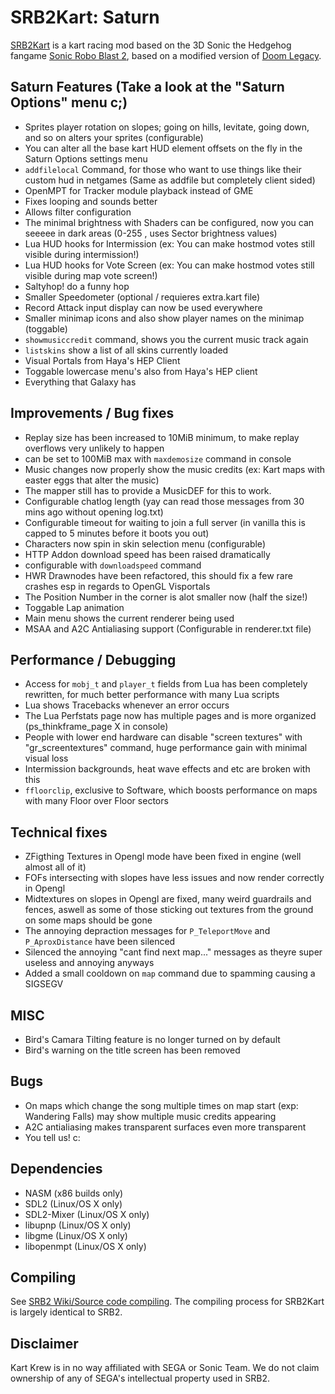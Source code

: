 # SRB2Kart: Saturn

[SRB2Kart](https://srb2.org/mods/) is a kart racing mod based on the 3D Sonic the Hedgehog fangame [Sonic Robo Blast 2](https://srb2.org/), based on a modified version of [Doom Legacy](http://doomlegacy.sourceforge.net/).

## Saturn Features (Take a look at the "Saturn Options" menu c;)

- Sprites player rotation on slopes; going on hills, levitate, going down, and so on alters your sprites (configurable)
- You can alter all the base kart HUD element offsets on the fly in the Saturn Options settings menu
- `addfilelocal` Command, for those who want to use things like their custom hud in netgames (Same as addfile but completely client sided)
- OpenMPT for Tracker module playback instead of GME
 - Fixes looping and sounds better
 - Allows filter configuration
- The minimal brightness with Shaders can be configured, now you can seeeee in dark areas (0-255 , uses Sector brightness values)
- Lua HUD hooks for Intermission (ex: You can make hostmod votes still visible during intermission!)
- Lua HUD hooks for Vote Screen (ex: You can make hostmod votes still visible during map vote screen!)
- Saltyhop! do a funny hop
- Smaller Speedometer (optional / requieres extra.kart file)
- Record Attack input display can now be used everywhere
- Smaller minimap icons and also show player names on the minimap (toggable)
- `showmusiccredit` command, shows you the current music track again
- `listskins` show a list of all skins currently loaded
- Visual Portals from Haya's HEP Client
- Toggable lowercase menu's also from Haya's HEP client
- Everything that Galaxy has

## Improvements / Bug fixes

- Replay size has been increased to 10MiB minimum, to make replay overflows very unlikely to happen
 - can be set to 100MiB max with `maxdemosize` command in console
- Music changes now properly show the music credits (ex: Kart maps with easter eggs that alter the music)
 - The mapper still has to provide a MusicDEF for this to work.
- Configurable chatlog length (yay can read those messages from 30 mins ago without opening log.txt)
- Configurable timeout for waiting to join a full server (in vanilla this is capped to 5 minutes before it boots you out)
- Characters now spin in skin selection menu (configurable)
- HTTP Addon download speed has been raised dramatically
 - configurable with `downloadspeed` command
- HWR Drawnodes have been refactored, this should fix a few rare crashes esp in regards to OpenGL Visportals
- The Position Number in the corner is alot smaller now (half the size!)
- Toggable Lap animation
- Main menu shows the current renderer being used
- MSAA and A2C Antialiasing support (Configurable in renderer.txt file)

## Performance / Debugging

- Access for `mobj_t` and `player_t` fields from Lua has been completely rewritten, for much better performance with many Lua scripts
- Lua shows Tracebacks whenever an error occurs
- The Lua Perfstats page now has multiple pages and is more organized (ps_thinkframe_page X in console)
- People with lower end hardware can disable "screen textures" with "gr_screentextures" command, huge performance gain with minimal visual loss
 - Intermission backgrounds, heat wave effects and etc are broken with this
- `ffloorclip`, exclusive to Software, which boosts performance on maps with many Floor over Floor sectors

## Technical fixes

- ZFigthing Textures in Opengl mode have been fixed in engine (well almost all of it)
- FOFs intersecting with slopes have less issues and now render correctly in Opengl
- Midtextures on slopes in Opengl are fixed, many weird guardrails and fences, aswell as some of those sticking out textures from the ground on some maps should be gone
- The annoying depraction messages for `P_TeleportMove` and `P_AproxDistance` have been silenced
- Silenced the annoying "cant find next map..." messages as theyre super useless and annoying anyways
- Added a small cooldown on `map` command due to spamming causing a SIGSEGV

## MISC
- Bird's Camara Tilting feature is no longer turned on by default
- Bird's warning on the title screen has been removed

## Bugs
- On maps which change the song multiple times on map start (exp: Wandering Falls) may show multiple music credits appearing
- A2C antialiasing makes transparent surfaces even more transparent
- You tell us! c:

## Dependencies
- NASM (x86 builds only)
- SDL2 (Linux/OS X only)
- SDL2-Mixer (Linux/OS X only)
- libupnp (Linux/OS X only)
- libgme (Linux/OS X only)
- libopenmpt (Linux/OS X only)

## Compiling

See [SRB2 Wiki/Source code compiling](http://wiki.srb2.org/wiki/Source_code_compiling). The compiling process for SRB2Kart is largely identical to SRB2.

## Disclaimer
Kart Krew is in no way affiliated with SEGA or Sonic Team. We do not claim ownership of any of SEGA's intellectual property used in SRB2.
